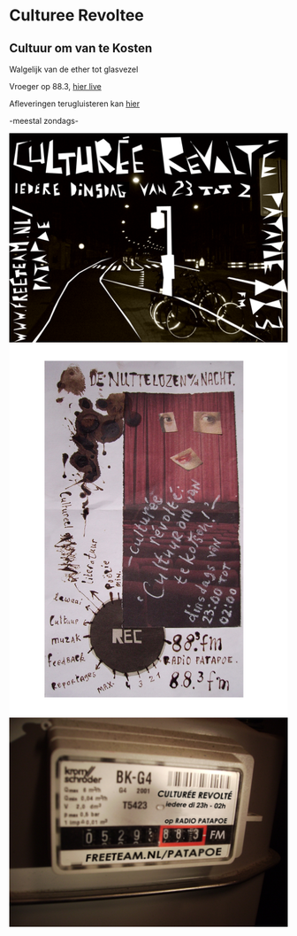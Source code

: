 # Culturee Revoltee
## Cultuur om van te Kosten

Walgelijk van de ether tot glasvezel

Vroeger op 88.3, [hier live](http://77.172.207.190:8000/stream.m3u)

Afleveringen terugluisteren kan [hier](https://cultureerevolte.nl)

-meestal zondags-

![straat](https://github.com/CultureeRevolte/CultureeRevolte.github.io/blob/gh-pages/art/flyer%20straat.bmp?raw=true)
![vlek](https://raw.githubusercontent.com/CultureeRevolte/CultureeRevolte.github.io/gh-pages/art/flyer%20vlek.jpg)
![meterkast](https://raw.githubusercontent.com/CultureeRevolte/CultureeRevolte.github.io/gh-pages/art/flyer%20meterkast%20final.jpg)
